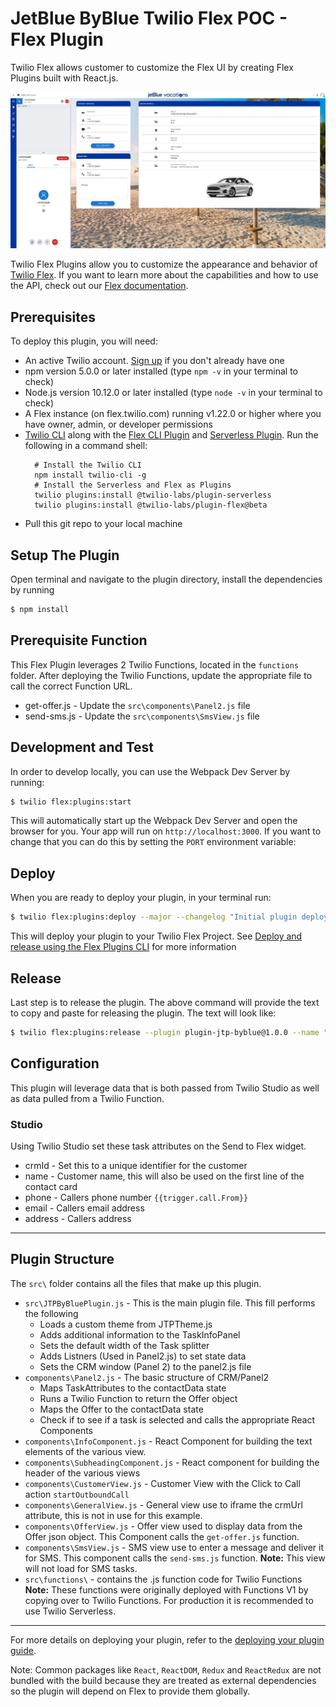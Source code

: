 # JetBlue ByBlue Twilio Flex POC - Flex Plugin

Twilio Flex allows customer to customize the Flex UI by creating Flex Plugins built with React.js. 

<p aligh="center">
    <img src="assets/plugin-jtp-byblue.png">

Twilio Flex Plugins allow you to customize the appearance and behavior of [Twilio Flex](https://www.twilio.com/flex). If you want to learn more about the capabilities and how to use the API, check out our [Flex documentation](https://www.twilio.com/docs/flex).

## Prerequisites

To deploy this plugin, you will need:
- An active Twilio account. [Sign up](https://www.twilio.com/try-twilio) if you don't already have one
- npm version 5.0.0 or later installed (type `npm -v` in your terminal to check)
- Node.js version 10.12.0 or later installed (type `node -v` in your terminal to check)
- A Flex instance (on flex.twilio.com) running v1.22.0 or higher where you have owner, admin, or developer permissions
- [Twilio CLI](https://www.twilio.com/docs/twilio-cli/quickstart#install-twilio-cli) along with the [Flex CLI Plugin](https://www.twilio.com/docs/twilio-cli/plugins#available-plugins) and [Serverless Plugin](https://www.twilio.com/docs/twilio-cli/plugins#available-plugins). Run the following in a command shell:
   ```
     # Install the Twilio CLI
     npm install twilio-cli -g
     # Install the Serverless and Flex as Plugins
     twilio plugins:install @twilio-labs/plugin-serverless
     twilio plugins:install @twilio-labs/plugin-flex@beta
   ```
- Pull this git repo to your local machine

## Setup The Plugin

Open terminal and navigate to the plugin directory, install the dependencies by running 

```bash
$ npm install
```

## Prerequisite Function

This Flex Plugin leverages 2 Twilio Functions, located in the `functions` folder. After deploying the Twilio Functions, update the appropriate file to call the correct Function URL. 

* get-offer.js - Update the `src\components\Panel2.js` file
* send-sms.js - Update the `src\components\SmsView.js` file

## Development and Test

In order to develop locally, you can use the Webpack Dev Server by running:

```bash
$ twilio flex:plugins:start
```

This will automatically start up the Webpack Dev Server and open the browser for you. Your app will run on `http://localhost:3000`. If you want to change that you can do this by setting the `PORT` environment variable:

## Deploy

When you are ready to deploy your plugin, in your terminal run:

```bash
$ twilio flex:plugins:deploy --major --changelog "Initial plugin deployment" --description "ByBlue Flex POC"
```

This will deploy your plugin to your Twilio Flex Project. See [Deploy and release using the Flex Plugins CLI](https://www.twilio.com/docs/flex/developer/plugins/cli/deploy-and-release#deploying-a-major-version-of-a-plugin) for more information

## Release
Last step is to release the plugin.  The above command will provide the text to copy and paste for releasing the plugin. The text will look like:

```bash
$ twilio flex:plugins:release --plugin plugin-jtp-byblue@1.0.0 --name "Autogenerated Release " --description "The description of this Flex Plugin Configuration"
```
## Configuration

This plugin will leverage data that is both passed from Twilio Studio as well as data pulled from a Twilio Function.

### Studio

Using Twilio Studio set these task attributes on the Send to Flex widget. 

* crmId - Set this to a unique identifier for the customer
* name - Customer name, this will also be used on the first line of the contact card
* phone - Callers phone number `{{trigger.call.From}}`
* email - Callers email address
* address - Callers address

---

## Plugin Structure

The `src\` folder contains all the files that make up this plugin. 

- `src\JTPByBluePlugin.js` - This is the main plugin file. This fill performs the following
  - Loads a custom theme from JTPTheme.js
  - Adds additional information to the TaskInfoPanel
  - Sets the default width of the Task splitter
  - Adds Listners (Used in Panel2.js) to set state data
  - Sets the CRM window (Panel 2) to the panel2.js file
- `components\Panel2.js` - The basic structure of CRM/Panel2
  - Maps TaskAttributes to the contactData state
  - Runs a Twilio Function to return the Offer object
  - Maps the Offer to the contactData state
  - Check if to see if a task is selected and calls the appropriate React Components
- `components\InfoComponent.js` - React Component for building the text elements of the various view.
- `components\SubheadingComponent.js` - React component for building the header of the various views
- `components\CustomerView.js` - Customer View with the Click to Call action `startOutboundCall`
- `components\GeneralView.js` - General view use to iframe the crmUrl attribute, this is not in use for this example.
- `components\OfferView.js` - Offer view used to display data from the Offer json object.  This Component calls the `get-offer.js` function.
- `components\SmsView.js` - SMS view use to enter a message and deliver it for SMS.  This component calls the `send-sms.js` function. **Note:** This view will not load for SMS tasks. 
- `src\functions\` - contains the .js function code for Twilio Functions  **Note:** These functions were originally deployed with Functions V1 by copying over to Twilio Functions. For production it is recommended to use Twilio Serverless. 


---


For more details on deploying your plugin, refer to the [deploying your plugin guide](https://www.twilio.com/docs/flex/plugins#deploying-your-plugin).

Note: Common packages like `React`, `ReactDOM`, `Redux` and `ReactRedux` are not bundled with the build because they are treated as external dependencies so the plugin will depend on Flex to provide them globally.